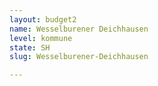 ```yaml
---
layout: budget2
name: Wesselburener Deichhausen
level: kommune
state: SH
slug: Wesselburener-Deichhausen

---
```



